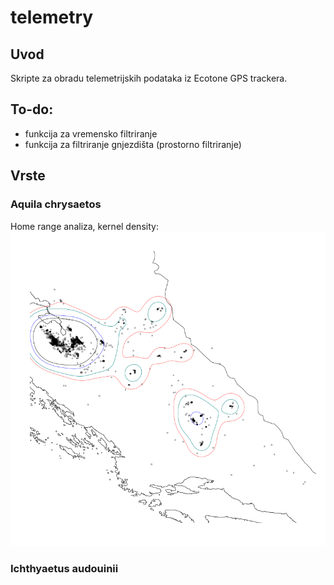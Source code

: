 # telemetry

## Uvod
Skripte za obradu telemetrijskih podataka iz Ecotone GPS trackera.

## To-do:

* funkcija za vremensko filtriranje
* funkcija za filtriranje gnjezdišta (prostorno filtriranje)

## Vrste

### Aquila chrysaetos

Home range analiza, kernel density:
![CROE01](images/example.png)

### Ichthyaetus audouinii
